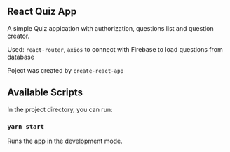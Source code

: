 ## React Quiz App

A simple Quiz appication with authorization, questions list and question creator.

Used: `react-router`, `axios` to connect with Firebase to load questions from database

Poject was created by `create-react-app`

## Available Scripts

In the project directory, you can run:

### `yarn start`

Runs the app in the development mode.<br />

##
